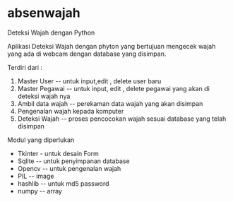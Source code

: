 # absenwajah
 Deteksi Wajah dengan Python 

Aplikasi Deteksi Wajah dengan phyton yang bertujuan mengecek wajah yang ada di webcam dengan database yang disimpan.

Terdiri dari :
1. Master User -- untuk input,edit , delete user baru
2. Master Pegawai -- untuk input, edit , delete pegawai yang akan di deteksi wajah nya
3. Ambil data wajah -- perekaman data wajah yang akan disimpan
4. Pengenalan wajah kepada komputer
5. Deteksi Wajah -- proses pencocokan wajah sesuai database yang telah disimpan

Modul yang diperlukan
- Tkinter - untuk desain Form
- Sqlite -- untuk penyimpanan database
- Opencv -- untuk pengenalan wajah
- PIL -- image
- hashlib -- untuk md5 password
- numpy -- array
